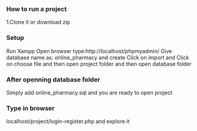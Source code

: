 ### How to run a project

1.Clone it or download zip

### Setup
Run Xampp
Open browser type:http://localhost/phpmyadmin/
Give database name as: online_pharmacy and create
Click on import and Click on choose file and then open project folder and then open database folder

### After openning database folder
Simply add online_pharmacy.sql
and you are ready to open project

### Type in browser
localhost/project/login-register.php
and explore it

